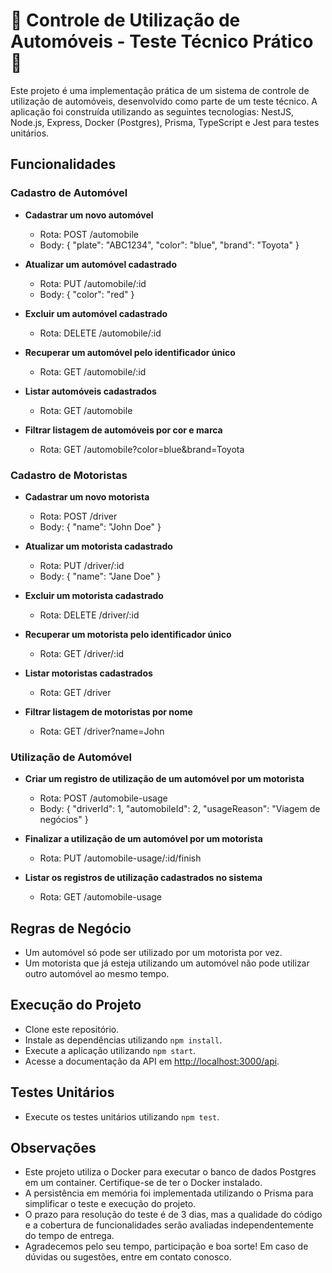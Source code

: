 # 🚗 Controle de Utilização de Automóveis - Teste Técnico Prático 🚗

Este projeto é uma implementação prática de um sistema de controle de utilização de automóveis, desenvolvido como parte de um teste técnico. A aplicação foi construída utilizando as seguintes tecnologias: NestJS, Node.js, Express, Docker (Postgres), Prisma, TypeScript e Jest para testes unitários.

## Funcionalidades

### Cadastro de Automóvel

- **Cadastrar um novo automóvel**
  - Rota: POST /automobile
  - Body: { "plate": "ABC1234", "color": "blue", "brand": "Toyota" }

- **Atualizar um automóvel cadastrado**
  - Rota: PUT /automobile/:id
  - Body: { "color": "red" }

- **Excluir um automóvel cadastrado**
  - Rota: DELETE /automobile/:id

- **Recuperar um automóvel pelo identificador único**
  - Rota: GET /automobile/:id

- **Listar automóveis cadastrados**
  - Rota: GET /automobile

- **Filtrar listagem de automóveis por cor e marca**
  - Rota: GET /automobile?color=blue&brand=Toyota

### Cadastro de Motoristas

- **Cadastrar um novo motorista**
  - Rota: POST /driver
  - Body: { "name": "John Doe" }

- **Atualizar um motorista cadastrado**
  - Rota: PUT /driver/:id
  - Body: { "name": "Jane Doe" }

- **Excluir um motorista cadastrado**
  - Rota: DELETE /driver/:id

- **Recuperar um motorista pelo identificador único**
  - Rota: GET /driver/:id

- **Listar motoristas cadastrados**
  - Rota: GET /driver

- **Filtrar listagem de motoristas por nome**
  - Rota: GET /driver?name=John

### Utilização de Automóvel

- **Criar um registro de utilização de um automóvel por um motorista**
  - Rota: POST /automobile-usage
  - Body: { "driverId": 1, "automobileId": 2, "usageReason": "Viagem de negócios" }

- **Finalizar a utilização de um automóvel por um motorista**
  - Rota: PUT /automobile-usage/:id/finish

- **Listar os registros de utilização cadastrados no sistema**
  - Rota: GET /automobile-usage

## Regras de Negócio

- Um automóvel só pode ser utilizado por um motorista por vez.
- Um motorista que já esteja utilizando um automóvel não pode utilizar outro automóvel ao mesmo tempo.

## Execução do Projeto

- Clone este repositório.
- Instale as dependências utilizando `npm install`.
- Execute a aplicação utilizando `npm start`.
- Acesse a documentação da API em [http://localhost:3000/api](http://localhost:3000/api).

## Testes Unitários

- Execute os testes unitários utilizando `npm test`.

## Observações

- Este projeto utiliza o Docker para executar o banco de dados Postgres em um container. Certifique-se de ter o Docker instalado.
- A persistência em memória foi implementada utilizando o Prisma para simplificar o teste e execução do projeto.
- O prazo para resolução do teste é de 3 dias, mas a qualidade do código e a cobertura de funcionalidades serão avaliadas independentemente do tempo de entrega.
- Agradecemos pelo seu tempo, participação e boa sorte! Em caso de dúvidas ou sugestões, entre em contato conosco.

